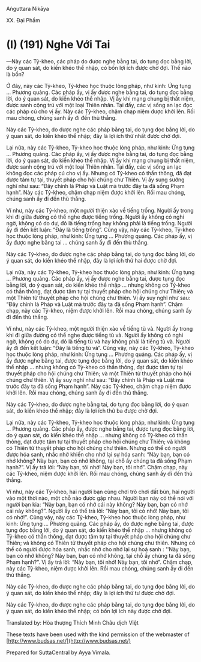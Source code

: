 Aṅguttara Nikāya

XX. Ðại Phẩm

# (I) (191) Nghe Với Tai

—Này các Tỷ-kheo, các pháp do được nghe bằng tai, do tụng đọc bằng lời, do ý quan sát, do kiến khéo thể nhập, có bốn lợi ích được chờ đợi. Thế nào là bốn?

Ở đây, này các Tỷ-kheo, Tỷ-kheo học thuộc lòng pháp, như kinh: Ứng tụng ... Phương quảng. Các pháp ấy, vị ấy được nghe bằng tai, do tụng đọc bằng lời, do ý quan sát, do kiến khéo thể nhập. Vị ấy khi mạng chung bị thất niệm, được sanh cộng trú với một loại Thiên nhân. Tại đấy, các vị sống an lạc đọc các pháp cú cho vị ấy. Này các Tỷ-kheo, chậm chạp niệm được khởi lên. Rồi mau chóng, chúng sanh ấy đi đến thù thắng.

Này các Tỷ-kheo, do được nghe các pháp bằng tai, do tụng đọc bằng lời, do ý quan sát, do kiến khéo thể nhập; đây là lợi ích thứ nhất được chờ đợi.

Lại nữa, này các Tỷ-kheo, Tỷ-kheo học thuộc lòng pháp, như kinh: Ứng tụng ... Phương quảng. Các pháp ấy, vị ấy được nghe bằng tai, do tụng đọc bằng lời, do ý quan sát, do kiến khéo thể nhập. Vị ấy khi mạng chung bị thất niệm, được sanh cộng trú với một loại Thiên nhân. Tại đấy, các vị sống an lạc không đọc các pháp cú cho vị ấy. Nhưng có Tỷ-kheo có thần thông, đã đạt được tâm tự tại, thuyết pháp cho hội chúng chư Thiên. Vị ấy sung sướng nghĩ như sau: “Ðây chính là Pháp và Luật mà trước đây ta đã sống Phạm hạnh”. Này các Tỷ-kheo, chậm chạp niệm được khởi lên. Rồi mau chóng, chúng sanh ấy đi đến thù thắng.

Ví như, này các Tỷ-kheo, một người thiện xảo về tiếng trống. Người ấy trong khi đi giữa đường có thể nghe được tiếng trống. Người ấy không có nghi ngờ, không có do dự, đó là tiếng trống hay không phải là tiếng trống. Người ấy đi đến kết luận: “Ðây là tiếng trống”. Cũng vậy, này các Tỷ-kheo, Tỷ-kheo học thuộc lòng pháp, như kinh: Ứng tụng ... Phương quảng. Các pháp ấy, vị ấy được nghe bằng tai ... chúng sanh ấy đi đến thù thắng.

Này các Tỷ-kheo, do được nghe các pháp bằng tai, do tụng đọc bằng lời, do ý quan sát, do kiến khéo thể nhập, đây là lợi ích thứ hai được chờ đợi.

Lại nữa, này các Tỷ-kheo, Tỷ-kheo học thuộc lòng pháp, như kinh: Ứng tụng ... Phương quảng. Các pháp ấy, vị ấy được nghe bằng tai, được tụng đọc bằng lời, do ý quan sát, do kiến khéo thể nhập ... nhưng không có Tỷ-kheo có thần thông, đạt được tâm tự tại thuyết pháp cho hội chúng chư Thiên; và một Thiên tử thuyết pháp cho hội chúng chư thiên. Vị ấy suy nghĩ như sau: “Ðây chính là Pháp và Luật mà trước đây ta đã sống Phạm hạnh”. Chậm chạp, này các Tỷ-kheo, niệm được khởi lên. Rồi mau chóng, chúng sanh ấy đi đến thù thắng.

Ví như, này các Tỷ-kheo, một người thiện xảo về tiếng tù và. Người ấy trong khi đi giữa đường có thể nghe được tiếng tù và. Người ấy không có nghi ngờ, không có do dự, đó là tiếng tù và hay không phải là tiếng tù và. Người ấy đi đến kết luận: “Ðây là tiếng tù và”. Cũng vậy, này các Tỷ-kheo, Tỷ-kheo học thuộc lòng pháp, như kinh: Ứng tụng ... Phương quảng. Các pháp ấy, vị ấy được nghe bằng tai, được tụng đọc bằng lời, do ý quan sát, do kiến khéo thể nhập ... nhưng không có Tỷ-kheo có thần thông, đạt được tâm tự tại thuyết pháp cho hội chúng chư Thiên; và một Thiên tử thuyết pháp cho hội chúng chư thiên. Vị ấy suy nghĩ như sau: “Ðây chính là Pháp và Luật mà trước đây ta đã sống Phạm hạnh”. Này các Tỷ-kheo, chậm chạp niệm được khởi lên. Rồi mau chóng, chúng sanh ấy đi đến thù thắng.

Này các Tỷ-kheo, do được nghe bằng tai, do tụng đọc bằng lời, do ý quan sát, do kiến khéo thể nhập; đây là lợi ích thứ ba được chờ đợi.

Lại nữa, này các Tỷ-kheo, Tỷ-kheo học thuộc lòng pháp, như kinh: Ứng tụng ... Phương quảng. Các pháp ấy, được nghe bằng tai, được tụng đọc bằng lời, do ý quan sát, do kiến khéo thể nhập ... nhưng không có Tỷ-kheo có thần thông, đạt được tâm tự tại thuyết pháp cho hội chúng chư Thiên; và không có Thiên tử thuyết pháp cho hội chúng chư thiên. Nhưng có thể có người được hóa sanh, nhắc nhở khiến cho nhớ lại sự hóa sanh: “Này bạn, bạn có nhớ không? Này bạn, bạn có nhớ không, tại chỗ ấy chúng ta đã sống Phạm hạnh?”. Vị ấy trả lời: “Này bạn, tôi nhớ! Này bạn, tôi nhớ”. Chậm chạp, này các Tỷ-kheo, niệm được khởi lên. Rồi mau chóng, chúng sanh ấy đi đến thù thắng.

Ví như, này các Tỷ-kheo, hai người bạn cùng chơi trò chơi đất bùn, hai người vào một thời nào, một chỗ nào được gặp nhau. Người bạn này có thể nói với người bạn kia: “Này bạn, bạn có nhớ cái này không? Này bạn, bạn có nhớ cái này không?”. Người ấy có thể trả lời: “Này bạn, tôi có nhớ! Này bạn, tôi có nhớ!”. Cũng vậy, này các Tỷ-kheo, Tỷ-kheo học thuộc lòng pháp, như kinh: Ứng tụng ... Phương quảng. Các pháp ấy, do được nghe bằng tai, được tụng đọc bằng lời, do ý quan sát, do kiến khéo thể nhập ... nhưng không có Tỷ-kheo có thần thông, đạt được tâm tự tại thuyết pháp cho hội chúng chư Thiên; và không có Thiên tử thuyết pháp cho hội chúng chư thiên. Nhưng có thể có người được hóa sanh, nhắc nhở cho nhớ lại sự hoá sanh : ''Này bạn, bạn có nhớ không? Này bạn, bạn có nhớ không, tại chỗ ấy chúng ta đã sống Phạm hạnh?”. Vị ấy trả lời: “Này bạn, tôi nhớ! Này bạn, tôi nhớ”. Chậm chạp, này các Tỷ-kheo, niệm được khởi lên. Rồi mau chóng, chúng sanh ấy đi đến thù thắng.

Này các Tỷ-kheo, do được nghe các pháp bằng tai, do tụng đọc bằng lời, do ý quan sát, do kiến khéo thể nhập; đây là lợi ích thứ tư được chờ đợi.

Này các Tỷ-kheo, do được nghe các pháp bằng tai, do tụng đọc bằng lời, do ý quan sát, do kiến khéo thể nhập; có bốn lợi ích này được chờ đợi.

Translated by: Hòa thượng Thích Minh Châu dịch Việt

These texts have been used with the kind permission of the webmaster of [http://www.budsas.net/](http://www.budsas.net/)

Prepared for SuttaCentral by Ayya Vimala.